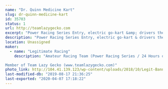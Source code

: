 ```yaml
---
name: "Dr. Quinn Medicine Kart"
slug: dr-quinn-medicine-kart
id: 35703
status: 1
url: http://teamlazygecko.com
excerpt: "Power Racing Series Entry, electric go-kart &amp; drivers themed as characters from Dr.Quinn Medicine Woman."
description: "Power Racing Series Entry, electric go-kart & drivers themed as characters from Dr.Quinn Medicine Woman."
location: Unassigned
maker:
  - name: "Legitimate Racing"
    description: "Amateur Racing Team (Power Racing Series / 24 Hours of Lemons)

Member of Team Lazy Gecko (www.teamlazygecko.com)"
photo_link: http://104.41.139.123/wp-content/uploads/2018/10/Legit-Banner.jpg
last-modified-db: "2019-08-17 21:36:25"
last-exported: "2020-04-07 17:18:22"
---
```

